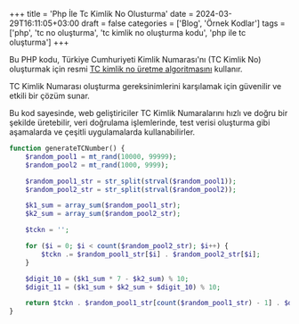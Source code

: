 +++
title = 'Php İle Tc Kimlik No Olusturma'
date = 2024-03-29T16:11:05+03:00
draft = false
categories = ['Blog', 'Örnek Kodlar']
tags = ['php', 'tc no oluşturma', 'tc kimlik no oluşturma kodu', 'php ile tc oluşturma']
+++


Bu PHP kodu, Türkiye Cumhuriyeti Kimlik Numarası'nı (TC Kimlik No) oluşturmak için resmi [TC kimlik no üretme algoritmasını](https://tc-no.com/tc-kimlik-numarasi-algoritmasi/) kullanır.

TC Kimlik Numarası oluşturma gereksinimlerini karşılamak için güvenilir ve etkili bir çözüm sunar.

Bu kod sayesinde, web geliştiriciler TC Kimlik Numaralarını hızlı ve doğru bir şekilde üretebilir, veri doğrulama işlemlerinde, test verisi oluşturma gibi aşamalarda ve çeşitli uygulamalarda kullanabilirler.

```php {linenos=true}
function generateTCNumber() {
    $random_pool1 = mt_rand(10000, 99999);
    $random_pool2 = mt_rand(1000, 9999);

    $random_pool1_str = str_split(strval($random_pool1));
    $random_pool2_str = str_split(strval($random_pool2));

    $k1_sum = array_sum($random_pool1_str);
    $k2_sum = array_sum($random_pool2_str);

    $tckn = '';

    for ($i = 0; $i < count($random_pool2_str); $i++) {
        $tckn .= $random_pool1_str[$i] . $random_pool2_str[$i];
    }

    $digit_10 = ($k1_sum * 7 - $k2_sum) % 10;
    $digit_11 = ($k1_sum + $k2_sum + $digit_10) % 10;

    return $tckn . $random_pool1_str[count($random_pool1_str) - 1] . $digit_10 . $digit_11;
}


```


